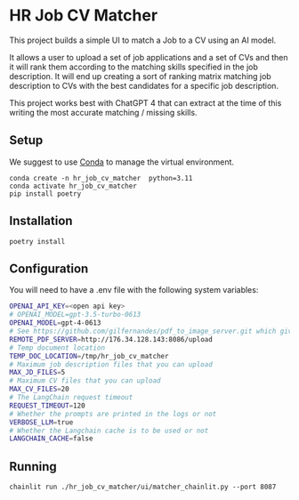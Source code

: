 # HR Job CV Matcher

This project builds a simple UI to match a Job to a CV using an AI model.

It allows a user to upload a set of job applications and a set of CVs and then it will rank them according to the matching skills specified in
the job description. It will end up creating a sort of ranking matrix matching job description to CVs with the best candidates for a specific 
job description.

This project works best with ChatGPT 4 that can extract at the time of this writing the most accurate matching / missing skills.

## Setup

We suggest to use [Conda](https://docs.conda.io/en/latest/) to manage the virtual environment.

```
conda create -n hr_job_cv_matcher  python=3.11
conda activate hr_job_cv_matcher
pip install poetry
```

## Installation

```
poetry install
```

## Configuration

You will need to have a .env file with the following system variables:

```bash
OPENAI_API_KEY=<open api key>
# OPENAI_MODEL=gpt-3.5-turbo-0613
OPENAI_MODEL=gpt-4-0613
# See https://github.com/gilfernandes/pdf_to_image_server.git which gives you a simple server to convert PDF to images and then extract the text with OCR.
REMOTE_PDF_SERVER=http://176.34.128.143:8086/upload
# Temp document location
TEMP_DOC_LOCATION=/tmp/hr_job_cv_matcher
# Maximum job description files that you can upload
MAX_JD_FILES=5
# Maximum CV files that you can upload
MAX_CV_FILES=20
# The LangChain request timeout
REQUEST_TIMEOUT=120
# Whether the prompts are printed in the logs or not
VERBOSE_LLM=true
# Whether the Langchain cache is to be used or not
LANGCHAIN_CACHE=false
```

## Running

```
chainlit run ./hr_job_cv_matcher/ui/matcher_chainlit.py --port 8087
```